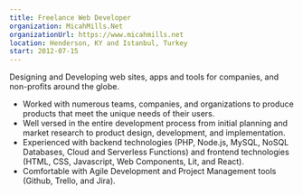 ```yaml
---
title: Freelance Web Developer
organization: MicahMills.Net
organizationUrl: https://www.micahmills.net
location: Henderson, KY and Istanbul, Turkey
start: 2012-07-15
---
```


Designing and Developing web sites, apps and tools for companies, and non-profits around the globe.

- Worked with numerous teams, companies, and organizations to produce products that meet the unique needs of their users. 
- Well versed in the entire development process from initial planning and market research to product design, development, and implementation.
- Experienced with backend technologies (PHP, Node.js, MySQL, NoSQL Databases, Cloud and Serverless Functions) and frontend technologies (HTML, CSS, Javascript, Web Components, Lit, and React).
- Comfortable with Agile Development and Project Management tools (Github, Trello, and Jira).

